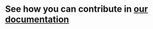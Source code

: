 # See how you can contribute in [our documentation](https://docs.opencollective.com/help/about/contributing)
